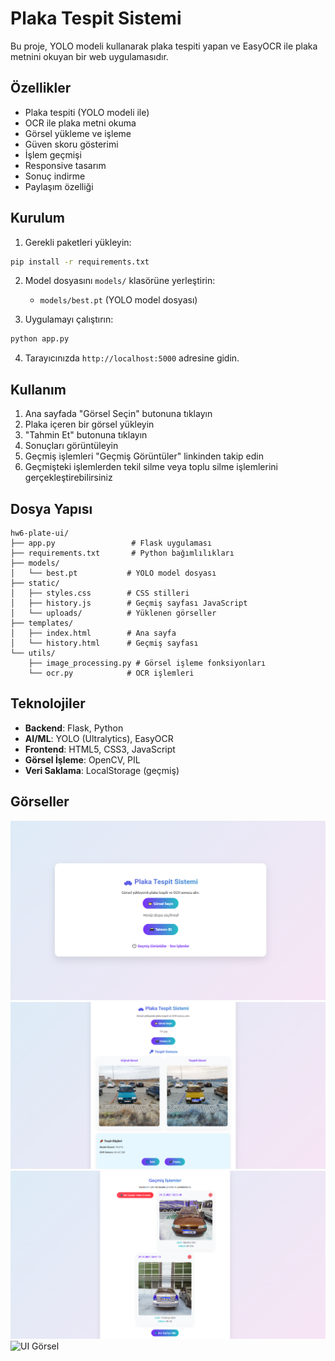 # Plaka Tespit Sistemi

Bu proje, YOLO modeli kullanarak plaka tespiti yapan ve EasyOCR ile plaka metnini okuyan bir web uygulamasıdır.

## Özellikler

- Plaka tespiti (YOLO modeli ile)
- OCR ile plaka metni okuma
- Görsel yükleme ve işleme
- Güven skoru gösterimi
- İşlem geçmişi
- Responsive tasarım
- Sonuç indirme
- Paylaşım özelliği

## Kurulum

1. Gerekli paketleri yükleyin:
```bash
pip install -r requirements.txt
```

2. Model dosyasını `models/` klasörüne yerleştirin:
   - `models/best.pt` (YOLO model dosyası)

3. Uygulamayı çalıştırın:
```bash
python app.py
```

4. Tarayıcınızda `http://localhost:5000` adresine gidin.

## Kullanım

1. Ana sayfada "Görsel Seçin" butonuna tıklayın
2. Plaka içeren bir görsel yükleyin
3. "Tahmin Et" butonuna tıklayın
4. Sonuçları görüntüleyin
5. Geçmiş işlemleri "Geçmiş Görüntüler" linkinden takip edin
6. Geçmişteki işlemlerden tekil silme veya toplu silme işlemlerini gerçekleştirebilirsiniz

## Dosya Yapısı

```
hw6-plate-ui/
├── app.py                 # Flask uygulaması
├── requirements.txt       # Python bağımlılıkları
├── models/
│   └── best.pt           # YOLO model dosyası
├── static/
│   ├── styles.css        # CSS stilleri
│   ├── history.js        # Geçmiş sayfası JavaScript
│   └── uploads/          # Yüklenen görseller
├── templates/
│   ├── index.html        # Ana sayfa
│   └── history.html      # Geçmiş sayfası
└── utils/
    ├── image_processing.py # Görsel işleme fonksiyonları
    └── ocr.py            # OCR işlemleri
```

## Teknolojiler

- **Backend**: Flask, Python
- **AI/ML**: YOLO (Ultralytics), EasyOCR
- **Frontend**: HTML5, CSS3, JavaScript
- **Görsel İşleme**: OpenCV, PIL
- **Veri Saklama**: LocalStorage (geçmiş)


## Görseller

![UI Görsel](./ui-images/1.png)
![UI Görsel](./ui-images/2.png)
![UI Görsel](./ui-images/3.png)
![UI Görsel](./ui-images/isaretli_gorsel.png)